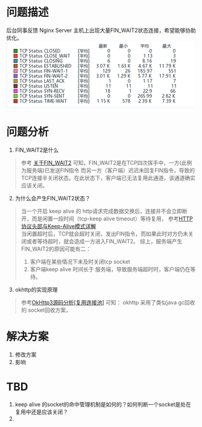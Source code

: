 
# 问题描述
后台同事反馈 Nginx Server 主机上出现大量FIN_WAIT2状态连接，希望能够协助优化。
![Nginx Server -FIN_WAIT2](/Android/blog/Nginx%20Server%20-FIN_WAIT2.png "Nginx Server -FIN_WAIT2")
# 问题分析
1. FIN_WAIT2是什么<br>
>参考 [关于FIN_WAIT2](https://huoding.com/2016/09/05/542 "关于FIN_WAIT2") 可知，FIN_WAIT2是在TCP四次挥手中，一方(此例为服务端)已发送FIN指令
>而另一方（客户端）迟迟未回复FIN指令，导致的TCP连接半关闭状态。在此状态下，客户端已无法复用此通道，该通道确实应该关闭。
2. 为什么会产生FIN_WAIT2状态？
>当一个开启 keep alive 的 http请求完成数据交换后，连接并不会立即断开，而是闲置一段时间（tcp-keep alive timeout）等待复用，
>参考[HTTP协议头部与Keep-Alive模式详解](https://www.byvoid.com/zhs/blog/http-keep-alive-header "HTTP协议头部与Keep-Alive模式详解")<br>
>当闲置超时后，TCP就会超时关闭，发出FIN指令，而如果此时对方仍未关闭或者等待超时，就会造成一方进入FIN_WAIT2。
>综上，服务端产生FIN_WAIT2的原因可能有二：
> 1. 客户端在某些情况下未及时关闭tcp socket 
> 2. 客户端keep alive 时间长于 服务端，导致服务端超时时，客户端仍在等待。
3. okhttp的实现原理
> 参考[OkHttp3源码分析[复用连接池]](https://www.jianshu.com/p/92a61357164b "OkHttp3源码分析[复用连接池]") 可知：
> okhttp 采用了类似java gc回收的 socket回收方案，
# 解决方案
1. 修改方案
2. 影响
# TBD
1. keep alive 的socket的命中管理机制是如何的？如何判断一个socket是处在复用中还是应该关闭？
2. 
